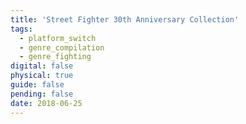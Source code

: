 ```yaml
---
title: 'Street Fighter 30th Anniversary Collection'
tags:
  - platform_switch
  - genre_compilation
  - genre_fighting
digital: false
physical: true
guide: false
pending: false
date: 2018-06-25
---
```


